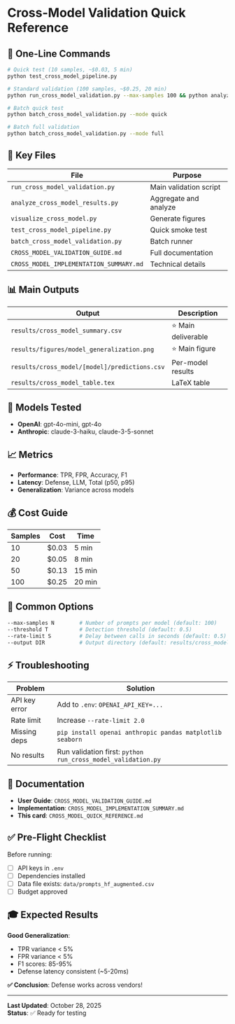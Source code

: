 # Cross-Model Validation Quick Reference

## 🚀 One-Line Commands

```bash
# Quick test (10 samples, ~$0.03, 5 min)
python test_cross_model_pipeline.py

# Standard validation (100 samples, ~$0.25, 20 min)
python run_cross_model_validation.py --max-samples 100 && python analyze_cross_model_results.py && python visualize_cross_model.py

# Batch quick test
python batch_cross_model_validation.py --mode quick

# Batch full validation
python batch_cross_model_validation.py --mode full
```

## 📁 Key Files

| File | Purpose |
|------|---------|
| `run_cross_model_validation.py` | Main validation script |
| `analyze_cross_model_results.py` | Aggregate and analyze |
| `visualize_cross_model.py` | Generate figures |
| `test_cross_model_pipeline.py` | Quick smoke test |
| `batch_cross_model_validation.py` | Batch runner |
| `CROSS_MODEL_VALIDATION_GUIDE.md` | Full documentation |
| `CROSS_MODEL_IMPLEMENTATION_SUMMARY.md` | Technical details |

## 📊 Main Outputs

| Output | Description |
|--------|-------------|
| `results/cross_model_summary.csv` | ⭐ Main deliverable |
| `results/figures/model_generalization.png` | ⭐ Main figure |
| `results/cross_model/[model]/predictions.csv` | Per-model results |
| `results/cross_model_table.tex` | LaTeX table |

## 🎯 Models Tested

- **OpenAI**: gpt-4o-mini, gpt-4o
- **Anthropic**: claude-3-haiku, claude-3-5-sonnet

## 📈 Metrics

- **Performance**: TPR, FPR, Accuracy, F1
- **Latency**: Defense, LLM, Total (p50, p95)
- **Generalization**: Variance across models

## 💰 Cost Guide

| Samples | Cost | Time |
|---------|------|------|
| 10 | $0.03 | 5 min |
| 20 | $0.05 | 8 min |
| 50 | $0.13 | 15 min |
| 100 | $0.25 | 20 min |

## 🔧 Common Options

```bash
--max-samples N        # Number of prompts per model (default: 100)
--threshold T          # Detection threshold (default: 0.5)
--rate-limit S         # Delay between calls in seconds (default: 0.5)
--output DIR           # Output directory (default: results/cross_model)
```

## ⚡ Troubleshooting

| Problem | Solution |
|---------|----------|
| API key error | Add to `.env`: `OPENAI_API_KEY=...` |
| Rate limit | Increase `--rate-limit 2.0` |
| Missing deps | `pip install openai anthropic pandas matplotlib seaborn` |
| No results | Run validation first: `python run_cross_model_validation.py` |

## 📖 Documentation

- **User Guide**: `CROSS_MODEL_VALIDATION_GUIDE.md`
- **Implementation**: `CROSS_MODEL_IMPLEMENTATION_SUMMARY.md`
- **This card**: `CROSS_MODEL_QUICK_REFERENCE.md`

## ✅ Pre-Flight Checklist

Before running:
- [ ] API keys in `.env`
- [ ] Dependencies installed
- [ ] Data file exists: `data/prompts_hf_augmented.csv`
- [ ] Budget approved

## 🎓 Expected Results

**Good Generalization**:
- TPR variance < 5%
- FPR variance < 5%
- F1 scores: 85-95%
- Defense latency consistent (~5-20ms)

**✅ Conclusion**: Defense works across vendors!

---

**Last Updated**: October 28, 2025  
**Status**: ✅ Ready for testing
